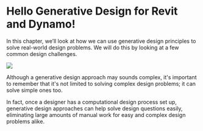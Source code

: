 # Hello Generative Design for Revit and Dynamo!

In this chapter, we’ll look at how we can use generative design principles to solve real-world design problems. We will do this by looking at a few common design challenges.

![](../.gitbook/assets/hellorefinery.png)

Although a generative design approach may sounds complex, it's important to remember that it's not limited to solving complex design problems; it can solve simple ones too. 

In fact, once a designer has a computational design process set up, generative design approaches can help solve design questions easily, eliminating large amounts of manual work for easy and complex design problems alike.

